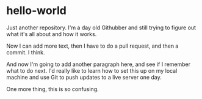 # hello-world
Just another repository. 
I'm a day old Githubber and still trying to figure out what it's all about and how it works.

Now I can add more text, then I have to do a pull request, and then a commit. I think.

And now I'm going to add another paragraph here, and see if I remember what to do next. I'd really like to learn how to set this up on my local machine and use Git to push updates to a live server one day.

One more thing, this is so confusing.
